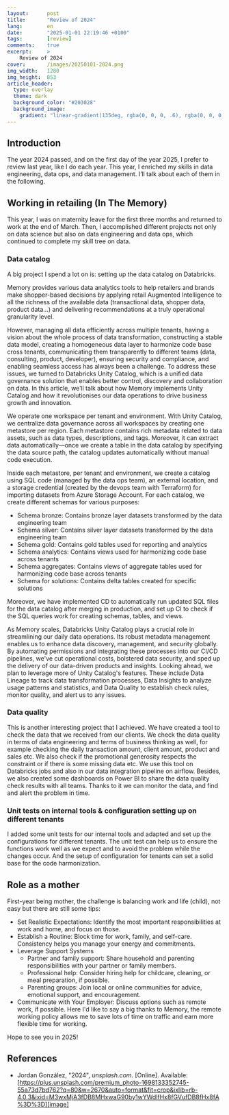 ```yaml
---
layout:      post
title:       "Review of 2024"
lang:        en
date:        "2025-01-01 22:19:46 +0100"
tags:        [review]
comments:    true
excerpt:     >
    Review of 2024
cover:       /images/20250101-2024.png
img_width:   1280
img_height:  853
article_header:
  type: overlay
  theme: dark
  background_color: "#203028"
  background_image:
    gradient: "linear-gradient(135deg, rgba(0, 0, 0, .6), rgba(0, 0, 0, .4))"
---
```

## Introduction
The year 2024 passed, and on the first day of the year 2025, I prefer to review last year, like I do each year. This year, I enriched my skills in data engineering, data ops, and data management. I’ll talk about each of them in the following.

## Working in retailing (In The Memory)
This year, I was on maternity leave for the first three months and returned to work at the end of March. Then, I accomplished different projects not only on data science but also on data engineering and data ops, which continued to complete my skill tree on data.

### Data catalog
A big project I spend a lot on is: setting up the data catalog on Databricks.

Memory provides various data analytics tools to help retailers and brands make shopper-based decisions by applying retail Augmented Intelligence to all the richness of the available data (transactional data, shopper data, product data…) and delivering recommendations at a truly operational granularity level.

However, managing all data efficiently across multiple tenants, having a vision about the whole process of data transformation, constructing a stable data model, creating a homogeneous data layer to harmonize code base cross tenants, communicating them transparently to different teams (data, consulting, product, developer), ensuring security and compliance, and enabling seamless access has always been a challenge. To address these issues, we turned to Databricks Unity Catalog, which is a unified data governance solution that enables better control, discovery and collaboration on data. In this article, we’ll talk about how Memory implements Unity Catalog and how it revolutionises our data operations to drive business growth and innovation.

We operate one workspace per tenant and environment. With Unity Catalog, we centralize data governance across all workspaces by creating one metastore per region. Each metastore contains rich metadata related to data assets, such as data types, descriptions, and tags. Moreover, it can extract data automatically—once we create a table in the data catalog by specifying the data source path, the catalog updates automatically without manual code execution.

Inside each metastore, per tenant and environment, we create a catalog using SQL code (managed by the data ops team), an external location, and a storage credential (created by the devops team with Terraform) for importing datasets from Azure Storage Account. For each catalog, we create different schemas for various purposes:
- Schema bronze: Contains bronze layer datasets transformed by the data engineering team
- Schema silver: Contains silver layer datasets transformed by the data engineering team
- Schema gold: Contains gold tables used for reporting and analytics
- Schema analytics: Contains views used for harmonizing code base across tenants
- Schema aggregates: Contains views of aggregate tables used for harmonizing code base across tenants
- Schema for solutions: Contains delta tables created for specific solutions

Moreover, we have implemented CD to automatically run updated SQL files for the data catalog after merging in production, and set up CI to check if the SQL queries work for creating schemas, tables, and views.

As Memory scales, Databricks Unity Catalog plays a crucial role in streamlining our daily data operations. Its robust metadata management enables us to enhance data discovery, management, and security globally. By automating permissions and integrating these processes into our CI/CD pipelines, we've cut operational costs, bolstered data security, and sped up the delivery of our data-driven products and insights. Looking ahead, we plan to leverage more of Unity Catalog's features. These include Data Lineage to track data transformation processes, Data Insights to analyze usage patterns and statistics, and Data Quality to establish check rules, monitor quality, and alert us to any issues.

### Data quality
This is another interesting project that I achieved. We have created a tool to check the data that we received from our clients. We check the data quality in terms of data engineering and terms of business thinking as well, for example checking the daily transaction amount, client amount, product and sales etc. We also check if the promotional generosity respects the constraint or if there is some missing data etc. We use this tool on Databricks jobs and also in our data integration pipeline on airflow. Besides, we also created some dashboards on Power BI to share the data quality check results with all teams. Thanks to it we can monitor the data, and find and alert the problem in time.


### Unit tests on internal tools & configuration setting up on different tenants
I added some unit tests for our internal tools and adapted and set up the configurations for different tenants.
The unit test can help us to ensure the functions work well as we expect and to avoid the problem while the changes occur. And the setup of configuration for tenants can set a solid base for the code harmonization.

## Role as a mother
First-year being mother, the challenge is balancing work and life (child), not easy but there are still some tips:
- Set Realistic Expectations: Identify the most important responsibilities at work and home, and focus on those.
- Establish a Routine: Block time for work, family, and self-care. Consistency helps you manage your energy and commitments.
- Leverage Support Systems
  - Partner and family support: Share household and parenting responsibilities with your partner or family members.
  - Professional help: Consider hiring help for childcare, cleaning, or meal preparation, if possible.
  - Parenting groups: Join local or online communities for advice, emotional support, and encouragement.
- Communicate with Your Employer: Discuss options such as remote work, if possible. Here I'd like to say a big thanks to Memory, the remote working policy allows me to save lots of time on traffic and earn more flexible time for working.

Hope to see you in 2025!

## References
- Jordan González, "2024", _unsplash.com_. [Online]. Available: [https://plus.unsplash.com/premium_photo-1698133352745-55a73d7bd762?q=80&w=2670&auto=format&fit=crop&ixlib=rb-4.0.3&ixid=M3wxMjA3fDB8MHxwaG90by1wYWdlfHx8fGVufDB8fHx8fA%3D%3D][image]

[image]:https://plus.unsplash.com/premium_photo-1698133352745-55a73d7bd762?q=80&w=2670&auto=format&fit=crop&ixlib=rb-4.0.3&ixid=M3wxMjA3fDB8MHxwaG90by1wYWdlfHx8fGVufDB8fHx8fA%3D%3D

